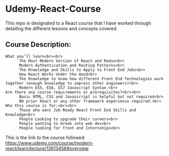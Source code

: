 # Udemy-React-Course
This repo is designated to a React course that I have worked through detailing the different lessons and concepts covered.

## Course Description:
    What you’ll learn<br><br>
          The Most Modern Version of React and Redux<br>
          Modern Authentication and Routing Patterns<br>
          The Knowledge and Skills to Apply to Front End Jobs<br>
          How React Works Under the Hood<br>
          The Knowledge to know how different Front End Technologies work together (enough knowledge to impress other engineers)<br>
          Modern ES5, ES6, ES7 Javascript Syntax.<br>
    Are there any course requirements or prerequisites?<br><br>
          Basic HTML, CSS and Javascrript is helpful but not required<br>
          NO prior React or any other framework experience required.<br>
    Who this course is for:<br><br>
          Those who want Job Ready React Front End Skills and Knowledge<br>
          People Looking to upgrade their careers<br>
          People wanting to break into web dev<br>
          People looking for front end Internships<br>

This is the link to the course followed: https://www.udemy.com/course/modern-react/learn/lecture/13613458#overview
